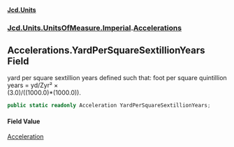 #### [Jcd.Units](index.md 'index')
### [Jcd.Units.UnitsOfMeasure.Imperial](Jcd.Units.UnitsOfMeasure.Imperial.md 'Jcd.Units.UnitsOfMeasure.Imperial').[Accelerations](Accelerations.md 'Jcd.Units.UnitsOfMeasure.Imperial.Accelerations')

## Accelerations.YardPerSquareSextillionYears Field

yard per square sextillion years defined such that: foot per square quintillion years = yd/Zyr² ×  
(3.0)/((1000.0)*(1000.0)).

```csharp
public static readonly Acceleration YardPerSquareSextillionYears;
```

#### Field Value
[Acceleration](Acceleration.md 'Jcd.Units.UnitTypes.Acceleration')